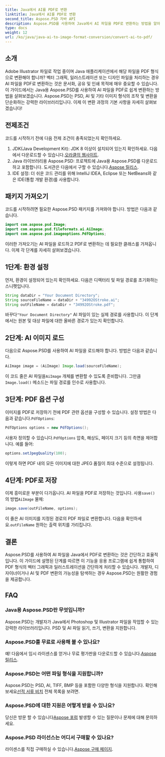 ```yaml
---
title: Java에서 AI를 PDF로 변환
linktitle: Java에서 AI를 PDF로 변환
second_title: Aspose.PSD 자바 API
description: Aspose.PSD를 사용하여 Java에서 AI 파일을 PDF로 변환하는 방법을 알아보세요. 파일 변환을 효율적으로 관리하려면 자세한 단계별 가이드를 따르세요.
type: docs
weight: 12
url: /ko/java/java-ai-to-image-format-conversion/convert-ai-to-pdf/
---
```

## 소개
Adobe Illustrator 파일로 작업 중이며 Java 애플리케이션에서 해당 파일을 PDF 형식으로 변환해야 합니까? 벡터 그래픽, 일러스트레이션 또는 디자인 파일을 처리하는 경우 AI 파일을 PDF로 변환하는 것은 문서화, 공유 및 인쇄 목적에 매우 중요할 수 있습니다. 이 가이드에서는 Java용 Aspose.PSD를 사용하여 AI 파일을 PDF로 쉽게 변환하는 방법을 살펴보겠습니다. Aspose.PSD는 PSD, AI 및 기타 이미지 형식의 조작 및 변환을 단순화하는 강력한 라이브러리입니다. 이제 이 변환 과정의 기본 사항을 자세히 살펴보겠습니다!
## 전제조건
코드를 시작하기 전에 다음 전제 조건이 충족되었는지 확인하세요.
1.  JDK(Java Development Kit): JDK 8 이상이 설치되어 있는지 확인하세요. 다음에서 다운로드할 수 있습니다.[오라클의 웹사이트](https://www.oracle.com/java/technologies/javase-downloads.html).
2.  Java 라이브러리용 Aspose.PSD: 프로젝트에 Java용 Aspose.PSD를 다운로드하고 포함합니다. 도서관은 다음에서 구할 수 있습니다.[Aspose 릴리스](https://releases.aspose.com/psd/java/).
3. IDE 설정: 더 쉬운 코드 관리를 위해 IntelliJ IDEA, Eclipse 또는 NetBeans와 같은 IDE(통합 개발 환경)를 사용합니다.
## 패키지 가져오기
코드를 시작하려면 필요한 Aspose.PSD 패키지를 가져와야 합니다. 방법은 다음과 같습니다.
```java
import com.aspose.psd.Image;
import com.aspose.psd.fileformats.ai.AiImage;
import com.aspose.psd.imageoptions.PdfOptions;
```
이러한 가져오기는 AI 파일을 로드하고 PDF로 변환하는 데 필요한 클래스를 가져옵니다. 이제 각 단계를 자세히 살펴보겠습니다.

## 1단계: 환경 설정
먼저, 환경이 설정되어 있는지 확인하세요. 다음은 디렉터리 및 파일 경로를 초기화하는 스니펫입니다.
```java
String dataDir = "Your Document Directory"; 
String sourceFileName = dataDir + "34992OStroke.ai";
String outFileName = dataDir + "34992OStroke.pdf";
```
 바꾸다`"Your Document Directory"` AI 파일이 있는 실제 경로를 사용합니다. 이 단계에서는 원본 및 대상 파일에 대한 올바른 경로가 있는지 확인합니다.
## 2단계: AI 이미지 로드
다음으로 Aspose.PSD를 사용하여 AI 파일을 로드해야 합니다. 방법은 다음과 같습니다.
```java
AiImage image = (AiImage) Image.load(sourceFileName);
```
 이 코드 줄은 AI 파일을`AiImage` 개체를 변환할 수 있도록 준비합니다. 그만큼`Image.load()` 메소드는 파일 경로를 인수로 사용합니다.
## 3단계: PDF 옵션 구성
이미지를 PDF로 저장하기 전에 PDF 관련 옵션을 구성할 수 있습니다. 설정 방법은 다음과 같습니다.`PdfOptions`:
```java
PdfOptions options = new PdfOptions();
```
 사용자 정의할 수 있습니다.`PdfOptions` 압축, 해상도, 페이지 크기 등의 측면을 제어합니다. 예를 들어:
```java
options.setJpegQuality(100);
```
이렇게 하면 PDF 내의 모든 이미지에 대한 JPEG 품질이 최대 수준으로 설정됩니다.
## 4단계: PDF로 저장
 이제 흥미로운 부분이 다가옵니다. AI 파일을 PDF로 저장하는 것입니다. 사용`save()` 의 방법`AiImage` 물체:
```java
image.save(outFileName, options);
```
 이 줄은 AI 이미지를 지정된 경로의 PDF 파일로 변환합니다. 다음을 확인하세요.`outFileName` 원하는 출력 위치를 가리킵니다.

## 결론
Aspose.PSD를 사용하여 AI 파일을 Java에서 PDF로 변환하는 것은 간단하고 효율적입니다. 이 가이드에 설명된 단계를 따르면 이 기능을 응용 프로그램에 쉽게 통합하여 PDF 형식의 벡터 그래픽과 일러스트레이션을 간단하게 처리할 수 있습니다. 개발자, 디자이너이거나 AI 및 PDF 변환의 가능성을 탐색하는 경우 Aspose.PSD는 원활한 경험을 제공합니다.
## FAQ
### Java용 Aspose.PSD란 무엇입니까?
Aspose.PSD는 개발자가 Java에서 Photoshop 및 Illustrator 파일을 작업할 수 있는 강력한 라이브러리입니다. PSD 및 AI 파일 읽기, 쓰기, 변환을 지원합니다.
### Aspose.PSD를 무료로 사용해 볼 수 있나요?
 예! 다음에서 임시 라이센스를 얻거나 무료 평가판을 다운로드할 수 있습니다.[Aspose 릴리스](https://releases.aspose.com/psd/java/).
### Aspose.PSD는 어떤 파일 형식을 지원합니까?
 Aspose.PSD는 PSD, AI, TIFF, BMP 등을 포함한 다양한 형식을 지원합니다. 확인해보세요[선적 서류 비치](https://reference.aspose.com/psd/java/) 전체 목록을 보려면.
### Aspose.PSD에 대한 지원은 어떻게 받을 수 있나요?
 당신은 방문 할 수 있습니다[Aspose 포럼](https://forum.aspose.com/c/psd/34) 발생할 수 있는 질문이나 문제에 대해 문의하세요.
### Aspose.PSD 라이선스는 어디서 구매할 수 있나요?
 라이센스를 직접 구매하실 수 있습니다.[Aspose 구매 페이지](https://purchase.aspose.com/buy).